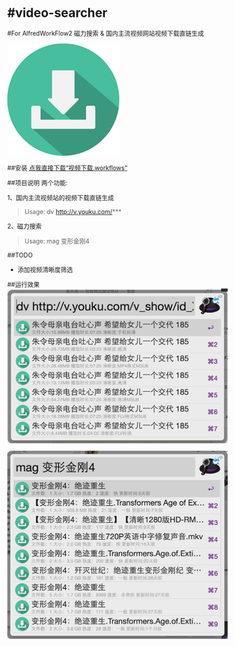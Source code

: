 #video-searcher
========

#For AlfredWorkFlow2 磁力搜索 & 国内主流视频网站视频下载直链生成

![](src/icon.png)

##安装
[点我直接下载“视频下载.workflows”](https://raw.githubusercontent.com/jShi-git/video-searcher/master/download/%E8%A7%86%E9%A2%91%E4%B8%8B%E8%BD%BD.alfredworkflow)

##项目说明
两个功能:

1、国内主流视频站的视频下载直链生成
> Usage: dv http://v.youku.com/***


2、磁力搜索
> Usage: mag 变形金刚4

##TODO
- 添加视频清晰度筛选

##运行效果
![](snapshot/video.jpg)

![](snapshot/magnet.jpg)